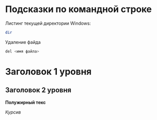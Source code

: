 # Подсказки по командной строке

Листинг текущей директории
Windows:
```sh
dir
```
Удаление файда
```sh
del <имя файла>
```





# Заголовок 1 уровня 
## Заголовок 2 уровня 

**Полужирный текс**

*Курсив*

